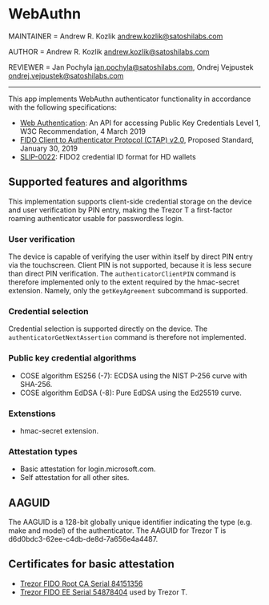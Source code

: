 # WebAuthn

MAINTAINER = Andrew R. Kozlik <andrew.kozlik@satoshilabs.com>

AUTHOR = Andrew R. Kozlik <andrew.kozlik@satoshilabs.com>

REVIEWER = Jan Pochyla <jan.pochyla@satoshilabs.com>, Ondrej Vejpustek <ondrej.vejpustek@satoshilabs.com>

-----

This app implements WebAuthn authenticator functionality in accordance with the following specifications:

* [Web Authentication](https://www.w3.org/TR/webauthn/): An API for accessing Public Key Credentials Level 1, W3C Recommendation, 4 March 2019
* [FIDO Client to Authenticator Protocol (CTAP) v2.0](https://fidoalliance.org/specs/fido-v2.0-ps-20190130/fido-client-to-authenticator-protocol-v2.0-ps-20190130.html#sctn-hmac-secret-extension), Proposed Standard, January 30, 2019
* [SLIP-0022](https://github.com/satoshilabs/slips/blob/master/slip-0022.md): FIDO2 credential ID format for HD wallets

## Supported features and algorithms

This implementation supports client-side credential storage on the device and user verification by PIN entry, making the Trezor T a first-factor roaming authenticator usable for passwordless login.

### User verification

The device is capable of verifying the user within itself by direct PIN entry via the touchscreen. Client PIN is not supported, because it is less secure than direct PIN verification. The `authenticatorClientPIN` command is therefore implemented only to the extent required by the hmac-secret extension. Namely, only the `getKeyAgreement` subcommand is supported.

### Credential selection

Credential selection is supported directly on the device. The `authenticatorGetNextAssertion` command is therefore not implemented.

### Public key credential algorithms

* COSE algorithm ES256 (-7): ECDSA using the NIST P-256 curve with SHA-256.
* COSE algorithm EdDSA (-8): Pure EdDSA using the Ed25519 curve.

### Extenstions

* hmac-secret extension.

### Attestation types

* Basic attestation for login.microsoft.com.
* Self attestation for all other sites.

## AAGUID

The AAGUID is a 128-bit globally unique identifier indicating the type (e.g. make and model) of the authenticator. The AAGUID for Trezor T is d6d0bdc3-62ee-c4db-de8d-7a656e4a4487.

## Certificates for basic attestation

* [Trezor FIDO Root CA Serial 84151356](https://github.com/trezor/trezor-firmware/blob/master/core/tools/codegen/fido/ca_cert.pem)
* [Trezor FIDO EE Serial 54878404](https://github.com/trezor/trezor-firmware/blob/master/core/tools/codegen/fido/att_cert.der) used by Trezor T.

